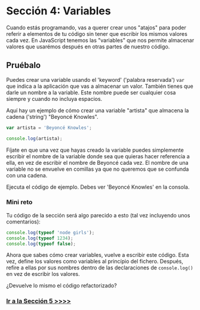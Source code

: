 # Sección 4: Variables

Cuando estás programando, vas a querer crear unos "atajos" para poder referir a elementos de tu código sin tener que escribir los mismos valores cada vez. En JavaScript tenemos las "variables" que nos permite almacenar valores que usarémos después en otras partes de nuestro código.

## Pruébalo

Puedes crear una variable usando el 'keyword' ('palabra reservada') `var` que indica a la aplicación que vas a almacenar un valor. También tienes que darle un nombre a la variable. Este nombre puede ser cualquier cosa siempre y cuando no incluya espacios.

Aquí hay un ejemplo de cómo crear una variable "artista" que almacena la cadena ('string') "Beyoncé Knowles".

```js
var artista = 'Beyoncé Knowles';

console.log(artista);
```

Fíjate en que una vez que hayas creado la variable puedes simplemente escribir el nombre de la variable donde sea que quieras hacer referencia a ella, en vez de escribir el nombre de Beyoncé cada vez. El nombre de una variable no se envuelve en comillas ya que no queremos que se confunda con una cadena.

Ejecuta el código de ejemplo. Debes ver 'Beyoncé Knowles' en la consola.

### Mini reto

Tu código de la sección será algo parecido a esto (tal vez incluyendo unos comentarios):

```js
console.log(typeof 'node girls');
console.log(typeof 1234);
console.log(typeof false);
```

Ahora que sabes cómo crear variables, vuelve a escribir este código. Esta vez, define los valores como variables al princípio del fichero. Después, refire a ellas por sus nombres dentro de las declaraciones de `console.log()` en vez de escribir los valores.

¿Devuelve lo mismo el código refactorizado?

### [Ir a la Sección 5 >>>>](https://github.com/node-girls/beginners-javascript/blob/master/step05.md)
